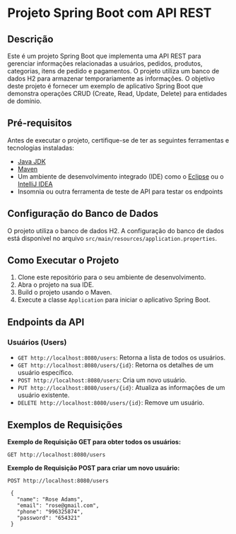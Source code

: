 # Projeto Spring Boot com API REST

## Descrição
Este é um projeto Spring Boot que implementa uma API REST para gerenciar informações relacionadas a usuários, pedidos, produtos, categorias, itens de pedido e pagamentos. O projeto utiliza um banco de dados H2 para armazenar temporariamente as informações. O objetivo deste projeto é fornecer um exemplo de aplicativo Spring Boot que demonstra operações CRUD (Create, Read, Update, Delete) para entidades de domínio.

## Pré-requisitos
Antes de executar o projeto, certifique-se de ter as seguintes ferramentas e tecnologias instaladas:

- [Java JDK](https://www.oracle.com/java/technologies/javase-downloads.html)
- [Maven](https://maven.apache.org/download.cgi)
- Um ambiente de desenvolvimento integrado (IDE) como o [Eclipse](https://www.eclipse.org/downloads/) ou o [IntelliJ IDEA](https://www.jetbrains.com/idea/download/)
- Insomnia ou outra ferramenta de teste de API para testar os endpoints

## Configuração do Banco de Dados
O projeto utiliza o banco de dados H2. A configuração do banco de dados está disponível no arquivo `src/main/resources/application.properties`.

## Como Executar o Projeto
1. Clone este repositório para o seu ambiente de desenvolvimento.
2. Abra o projeto na sua IDE.
3. Build o projeto usando o Maven.
4. Execute a classe `Application` para iniciar o aplicativo Spring Boot.

## Endpoints da API

### Usuários (Users)

- `GET http://localhost:8080/users`: Retorna a lista de todos os usuários.
- `GET http://localhost:8080/users/{id}`: Retorna os detalhes de um usuário específico.
- `POST http://localhost:8080/users`: Cria um novo usuário.
- `PUT http://localhost:8080/users/{id}`: Atualiza as informações de um usuário existente.
- `DELETE http://localhost:8080/users/{id}`: Remove um usuário.

## Exemplos de Requisições

**Exemplo de Requisição GET para obter todos os usuários:**
```http
GET http://localhost:8080/users
```

**Exemplo de Requisição POST para criar um novo usuário:**
```http
POST http://localhost:8080/users

 {
   "name": "Rose Adams",
   "email": "rose@gmail.com",
   "phone": "996325874",
   "password": "654321"
 }
```